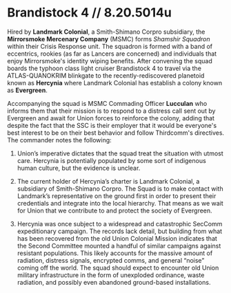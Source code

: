 # Brandistock 4 // 8.20.5014u
Hired by **Landmark Colonial**, a Smith-Shimano Corpro subsidiary, the **Mirrorsmoke Mercenary Company** (MSMC) forms *Shamshir Squadron* within their Crisis Response unit. The squadron is formed with a band of eccentrics, rookies (as far as Lancers are concerned) and individuals that enjoy Mirrorsmoke's identity wiping benefits. After convening the squad boards the typhoon class light cruiser Brandistock 4 to travel via the ATLAS-QUANOKRIM blinkgate to the recently-rediscovered planetoid known as **Hercynia** where Landmark Colonial has establish a colony known as **Evergreen**. 

Accompanying the squad is MSMC Commading Officer **Lucculan** who informs them that their mission is to respond to a distress call sent out by Evergreen and await for Union forces to reinforce the colony, adding that despite the fact that the SSC is their employer that it would be everyone's best interest to be on their best behavior and follow Thirdcomm's directives. The commander notes the following:

1. Union’s imperative dictates that the squad treat the situation with utmost care. Hercynia is potentially populated by some sort of indigenous human culture, but the evidence is unclear.
   
2. The current holder of Hercynia’s charter is Landmark Colonial, a subsidiary of Smith-Shimano Corpro. The Squad is to make contact with Landmark’s representative on the ground first in order to present their credentials and integrate into the local hierarchy. That means as we wait for Union that we contribute to and protect the society of Evergreen.
   
3. Hercynia was once subject to a widespread and catastrophic SecComm expeditionary campaign. The records lack detail, but building from what has been recovered from the old Union Colonial Mission indicates that the Second Committee mounted a handful of similar campaigns against resistant populations. This likely accounts for the massive amount of radiation, distress signals, encrypted comms, and general “noise” coming off the world. The squad should expect to encounter old Union military infrastructure in the form of unexploded ordinance, waste radiation, and possibly even abandoned ground-based installations.
